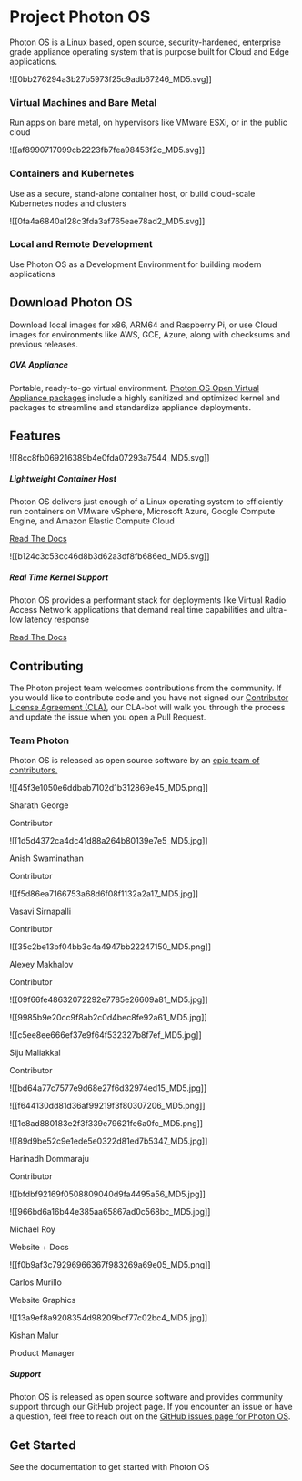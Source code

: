 # Project Photon OS

Photon OS is a Linux based, open source, security-hardened, enterprise grade appliance operating system that is purpose built for Cloud and Edge applications.

![[0bb276294a3b27b5973f25c9adb67246_MD5.svg]]

### Virtual Machines and Bare Metal

Run apps on bare metal, on hypervisors like VMware ESXi, or in the public cloud

![[af8990717099cb2223fb7fea98453f2c_MD5.svg]]

### Containers and Kubernetes

Use as a secure, stand-alone container host, or build cloud-scale Kubernetes nodes and clusters

![[0fa4a6840a128c3fda3af765eae78ad2_MD5.svg]]

### Local and Remote Development

Use Photon OS as a Development Environment for building modern applications

## Download Photon OS

Download local images for x86, ARM64 and Raspberry Pi, or use Cloud images for environments like AWS, GCE, Azure, along with checksums and previous releases.

##### OVA Appliance

Portable, ready-to-go virtual environment. [Photon OS Open Virtual Appliance packages](https://github.com/vmware/photon/wiki/Downloading-Photon-OS) include a highly sanitized and optimized kernel and packages to streamline and standardize appliance deployments.

## Features

![[8cc8fb069216389b4e0fda07293a7544_MD5.svg]]

##### Lightweight Container Host

Photon OS delivers just enough of a Linux operating system to efficiently run containers on VMware vSphere, Microsoft Azure, Google Compute Engine, and Amazon Elastic Compute Cloud

[Read The Docs](https://vmware.github.io/photon/docs/)

![[b124c3c53cc46d8b3d62a3df8fb686ed_MD5.svg]]

##### Real Time Kernel Support

Photon OS provides a performant stack for deployments like Virtual Radio Access Network applications that demand real time capabilities and ultra-low latency response

[Read The Docs](https://vmware.github.io/photon/docs/)

## Contributing

The Photon project team welcomes contributions from the community. If you would like to contribute code and you have not signed our [Contributor License Agreement (CLA)](https://cla.vmware.com/faq), our CLA-bot will walk you through the process and update the issue when you open a Pull Request.

### Team Photon

Photon OS is released as open source software by an [epic team of contributors.](https://github.com/vmware/photon/graphs/contributors)

![[45f3e1050e6ddbab7102d1b312869e45_MD5.png]]

Sharath George

Contributor

![[1d5d4372ca4dc41d88a264b80139e7e5_MD5.jpg]]

Anish Swaminathan

Contributor

![[f5d86ea7166753a68d6f08f1132a2a17_MD5.jpg]]

Vasavi Sirnapalli

Contributor

![[35c2be13bf04bb3c4a4947bb22247150_MD5.png]]

Alexey Makhalov

Contributor

![[09f66fe48632072292e7785e26609a81_MD5.jpg]]

![[9985b9e20cc9f8ab2c0d4bec8fe92a61_MD5.jpg]]

![[c5ee8ee666ef37e9f64f532327b8f7ef_MD5.jpg]]

Siju Maliakkal

Contributor

![[bd64a77c7577e9d68e27f6d32974ed15_MD5.jpg]]

![[f644130dd81d36af99219f3f80307206_MD5.png]]

![[1e8ad880183e2f3f339e79621fe6a0fc_MD5.png]]

![[89d9be52c9e1ede5e0322d81ed7b5347_MD5.jpg]]

Harinadh Dommaraju

Contributor

![[bfdbf92169f0508809040d9fa4495a56_MD5.jpg]]

![[966bd6a16b44e385aa65867ad0c568bc_MD5.jpg]]

Michael Roy

Website + Docs

![[f0b9af3c79296966367f983269a69e05_MD5.png]]

Carlos Murillo

Website Graphics

![[13a9ef8a9208354d98209bcf77c02bc4_MD5.jpg]]

Kishan Malur

Product Manager

##### Support

Photon OS is released as open source software and provides community support through our GitHub project page. If you encounter an issue or have a question, feel free to reach out on the [GitHub issues page for Photon OS](https://github.com/vmware/photon/issues).

## Get Started

See the documentation to get started with Photon OS